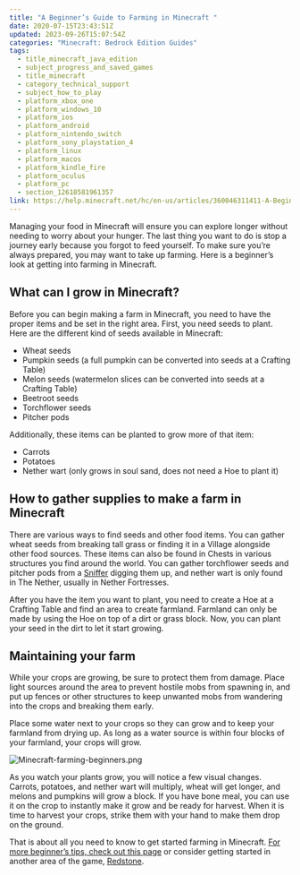 ```yaml
---
title: "A Beginner’s Guide to Farming in Minecraft "
date: 2020-07-15T23:43:51Z
updated: 2023-09-26T15:07:54Z
categories: "Minecraft: Bedrock Edition Guides"
tags:
  - title_minecraft_java_edition
  - subject_progress_and_saved_games
  - title_minecraft
  - category_technical_support
  - subject_how_to_play
  - platform_xbox_one
  - platform_windows_10
  - platform_ios
  - platform_android
  - platform_nintendo_switch
  - platform_sony_playstation_4
  - platform_linux
  - platform_macos
  - platform_kindle_fire
  - platform_oculus
  - platform_pc
  - section_12618581961357
link: https://help.minecraft.net/hc/en-us/articles/360046311411-A-Beginner-s-Guide-to-Farming-in-Minecraft-
---
```


Managing your food in Minecraft will ensure you can explore longer without needing to worry about your hunger. The last thing you want to do is stop a journey early because you forgot to feed yourself. To make sure you’re always prepared, you may want to take up farming. Here is a beginner’s look at getting into farming in Minecraft.

## What can I grow in Minecraft?

Before you can begin making a farm in Minecraft, you need to have the proper items and be set in the right area. First, you need seeds to plant. Here are the different kind of seeds available in Minecraft:

- Wheat seeds
- Pumpkin seeds (a full pumpkin can be converted into seeds at a Crafting Table)
- Melon seeds (watermelon slices can be converted into seeds at a Crafting Table)
- Beetroot seeds
- Torchflower seeds
- Pitcher pods

Additionally, these items can be planted to grow more of that item:

- Carrots
- Potatoes
- Nether wart (only grows in soul sand, does not need a Hoe to plant it)

## How to gather supplies to make a farm in Minecraft

There are various ways to find seeds and other food items. You can gather wheat seeds from breaking tall grass or finding it in a Village alongside other food sources. These items can also be found in Chests in various structures you find around the world. You can gather torchflower seeds and pitcher pods from a [Sniffer](https://help.minecraft.net/hc/en-us/articles/16476513292813) digging them up, and nether wart is only found in The Nether, usually in Nether Fortresses.

After you have the item you want to plant, you need to create a Hoe at a Crafting Table and find an area to create farmland. Farmland can only be made by using the Hoe on top of a dirt or grass block. Now, you can plant your seed in the dirt to let it start growing.

## Maintaining your farm

While your crops are growing, be sure to protect them from damage. Place light sources around the area to prevent hostile mobs from spawning in, and put up fences or other structures to keep unwanted mobs from wandering into the crops and breaking them early.

Place some water next to your crops so they can grow and to keep your farmland from drying up. As long as a water source is within four blocks of your farmland, your crops will grow.

![Minecraft-farming-beginners.png](https://minecrafthelp.zendesk.com/hc/article_attachments/19849625965069)

As you watch your plants grow, you will notice a few visual changes. Carrots, potatoes, and nether wart will multiply, wheat will get longer, and melons and pumpkins will grow a block. If you have bone meal, you can use it on the crop to instantly make it grow and be ready for harvest. When it is time to harvest your crops, strike them with your hand to make them drop on the ground.

That is about all you need to know to get started farming in Minecraft. [For more beginner’s tips, check out this page](https://www.minecraft.net/en-us/minecraft-tips-for-beginners) or consider getting started in another area of the game, [Redstone](https://help.minecraft.net/hc/en-us/articles/360045950932).
